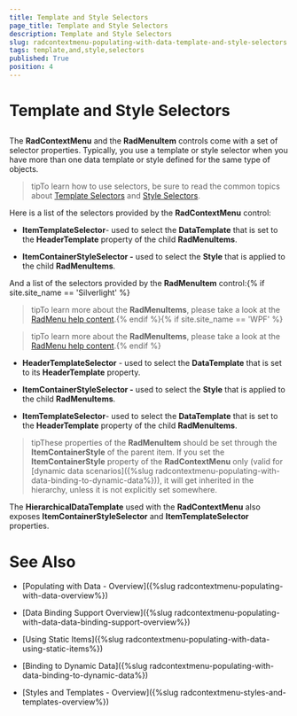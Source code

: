```yaml
---
title: Template and Style Selectors
page_title: Template and Style Selectors
description: Template and Style Selectors
slug: radcontextmenu-populating-with-data-template-and-style-selectors
tags: template,and,style,selectors
published: True
position: 4
---
```


# Template and Style Selectors



## 

The __RadContextMenu__ and the __RadMenuItem__ controls come with a set of selector properties. Typically, you use a template or style selector when you have more than one data template or style defined for the same type of objects.

>tipTo learn how to use selectors, be sure to read the common topics about [Template Selectors](http://www.telerik.com/help/silverlight/common-data-binding-template-selectors.html) and [Style Selectors](http://www.telerik.com/help/silverlight/common-data-binding-style-selectors.html).

Here is a list of the selectors provided by the __RadContextMenu__ control:

* __ItemTemplateSelector__- used to select the __DataTemplate__ that is set to the __HeaderTemplate__ property of the child __RadMenuItems__.

* __ItemContainerStyleSelector -__ used to select the __Style__ that is applied to the child __RadMenuItems__.

And a list of the selectors provided by the __RadMenuItem__ control:{% if site.site_name == 'Silverlight' %}

>tipTo learn more about the __RadMenuItems__, please take a look at the [RadMenu help content](http://www.telerik.com/help/silverlight/radmenu-overview.html).{% endif %}{% if site.site_name == 'WPF' %}

>tipTo learn more about the __RadMenuItems__, please take a look at the [RadMenu help content](http://www.telerik.com/help/wpf/radmenu-overview.html).{% endif %}

* __HeaderTemplateSelector__ - used to select the __DataTemplate__ that is set to its __HeaderTemplate__ property.

* __ItemContainerStyleSelector -__ used to select the __Style__ that is applied to the child __RadMenuItems__.

* __ItemTemplateSelector__- used to select the __DataTemplate__ that is set to the __HeaderTemplate__ property of the child __RadMenuItems__.

>tipThese properties of the __RadMenuItem__ should be set through the __ItemContainerStyle__ of the parent item. If you set the __ItemContainerStyle__ property of the __RadContextMenu__ only (valid for [dynamic data scenarios]({%slug radcontextmenu-populating-with-data-binding-to-dynamic-data%})), it will get inherited in the hierarchy, unless it is not explicitly set somewhere.

The __HierarchicalDataTemplate__ used with the __RadContextMenu__ also exposes __ItemContainerStyleSelector__ and __ItemTemplateSelector__ properties.

# See Also

 * [Populating with Data - Overview]({%slug radcontextmenu-populating-with-data-overview%})

 * [Data Binding Support Overview]({%slug radcontextmenu-populating-with-data-data-binding-support-overview%})

 * [Using Static Items]({%slug radcontextmenu-populating-with-data-using-static-items%})

 * [Binding to Dynamic Data]({%slug radcontextmenu-populating-with-data-binding-to-dynamic-data%})

 * [Styles and Templates - Overview]({%slug radcontextmenu-styles-and-templates-overview%})
